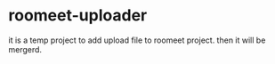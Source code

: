 # roomeet-uploader
it is a temp project to add upload file to roomeet project. then it will be mergerd.
